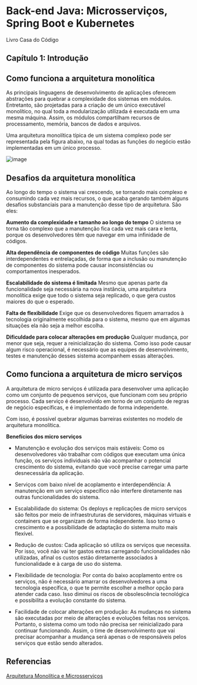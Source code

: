 # Back-end Java: Microsserviços, Spring Boot e Kubernetes

Livro Casa do Código

## Capítulo 1: Introdução

## Como funciona a arquitetura monolítica 


As principais linguagens de desenvolvimento de aplicações oferecem abstrações para quebrar a complexidade dos sistemas em módulos. 
Entretanto, são projetadas para a criação de um único executável monolítico, no qual toda a modularização utilizada é executada em uma mesma máquina. Assim, 
os módulos compartilham recursos de processamento, memória, bancos de dados e arquivos.

Uma arquitetura monolítica típica de um sistema complexo pode ser representada pela figura abaixo, na qual todas as funções do negócio estão implementadas em um único processo. 

![image](https://user-images.githubusercontent.com/52088444/156379462-93414204-9267-4d68-823b-e074a01e8d0c.png)

## Desafios da arquitetura monolítica   

Ao longo do tempo o sistema vai crescendo, se tornando mais complexo e consumindo cada vez mais recursos, o que acaba gerando também alguns desafios substanciais
para a manutenção desse tipo de arquitetura. São eles:  

**Aumento da complexidade e tamanho ao longo do tempo** 
O sistema se torna tão complexo que a manutenção fica cada vez mais cara e lenta, porque os desenvolvedores têm que navegar em uma infinidade de códigos. 

**Alta dependência de componentes de código**
Muitas funções são interdependentes e entrelaçadas, de forma que a inclusão ou manutenção de componentes do sistema pode causar inconsistências ou comportamentos inesperados. 

**Escalabilidade do sistema é limitada**
Mesmo que apenas parte da funcionalidade seja necessária na nova instância, uma arquitetura monolítica exige que todo o sistema seja replicado, o que gera custos maiores do que o esperado.  

**Falta de flexibilidade**
Exige que os desenvolvedores fiquem amarrados à tecnologia originalmente escolhida para o sistema, mesmo que em algumas situações ela não seja a melhor escolha. 

**Dificuldade para colocar alterações em produção**
Qualquer mudança, por menor que seja, requer a reinicialização do sistema. Como isso pode causar algum risco operacional, é necessário que as equipes de desenvolvimento, testes e manutenção desses sistema acompanhem essas alterações.  

## Como funciona a arquitetura de micro serviços 

A arquitetura de micro serviços é utilizada para desenvolver uma aplicação como um conjunto de pequenos serviços, que funcionam com seu próprio processo. Cada serviço é desenvolvido em torno de um conjunto de regras de negócio específicas, e é implementado de forma independente. 

Com isso, é possível quebrar algumas barreiras existentes no modelo de arquitetura monolítica.

**Benefícios dos micro serviços**

- Manutenção e evolução dos serviços mais estáveis: Como os desenvolvedores vão trabalhar com códigos que executam uma única função, os serviços individuais 
não vão acompanhar o potencial crescimento do sistema, evitando que você precise carregar uma parte desnecessária da aplicação.  

- Serviços com baixo nível de acoplamento e interdependência: A manutenção em um serviço específico não interfere diretamente nas outras funcionalidades do sistema. 

- Escalabilidade do sistema: Os deploys e replicações de micro serviços são feitos por meio de infraestruturas de servidores, máquinas virtuais
 e containers que se organizam de forma independente. Isso torna o crescimento e a possibilidade de adaptação do sistema muito mais flexível. 
 
 - Redução de custos: Cada aplicação só utiliza os serviços que necessita. Por isso, você não vai ter gastos extras carregando funcionalidades não utilizadas, afinal os custos estão diretamente associados à funcionalidade e à carga de uso do sistema.  
 - Flexibilidade de tecnologia: Por conta do baixo acoplamento entre os serviços, não é necessário amarrar os desenvolvedores a uma tecnologia específica, o que te permite escolher a melhor opção para atender cada caso.   Isso diminui os riscos de obsolescência tecnológica e possibilita a evolução constante do sistema.  
 - Facilidade de colocar alterações em produção: As mudanças no sistema são executadas por meio de alterações e evoluções feitas nos serviços. Portanto, o sistema como um todo não precisa ser reinicializado para continuar funcionando.  Assim, o time de desenvolvimento que vai precisar acompanhar a mudança será apenas o de responsáveis pelos serviços que estão sendo alterados. 











## Referencias

 [Arquitetura Monolítica e Microsserviços](https://www.opus-software.com.br/micro-servicos-arquietura-monolitica/)
